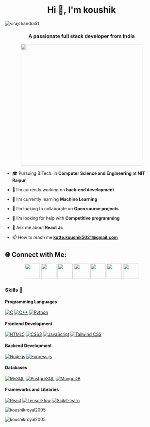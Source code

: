 <h1 align="center">Hi 👋, I'm koushik</h1>

<p align="left"> <img src="https://komarev.com/ghpvc/?username=koushikroyal2005&label=Profile%20views&color=0e75b6&style=flat" alt="virajchandra51" /> </p>
<h3 align="center">A passionate full stack developer from India</h3>

<div align="center">
  <img src="https://miro.medium.com/v2/resize:fit:1400/1*VMmvImch6VU5pc2VktY1uw.gif" width="400">
</div>

- 🎓 Pursuing B.Tech. in **Computer Science and Engineering** at **NIT Raipur**

- 🔭 I’m currently working on **back-end development**

- 🌱 I’m currently learning **Machine Learning**

- 👯 I’m looking to collaborate on **Open source projects**

- 🤝 I’m looking for help with **Competitive programming**

- 💬 Ask me about **React Js**

- 📫 How to reach me **kotte.koushik5021@gmail.com**

## 🌐 Connect with Me:

<p align="center">
<a href="mailto:kotte.koushk021@gmail.com" alt="GMail"><img src="https://skillicons.dev/icons?i=gmail" width="50"></a>
<a href="https://twitter.com/koushikroyal21" alt="Twitter/X"><img src="https://skillicons.dev/icons?i=twitter" width="50"></a>
<a href="https://www.linkedin.com/in/koushik-kotte/" alt="LinkedIn"><img src="https://skillicons.dev/icons?i=linkedin" width="50"></a>
<a href="https://www.instagram.com/koushik.kotte_2105/" alt="Instagram"><img src="https://skillicons.dev/icons?i=instagram" width="50"></a>
<a href="https://www.codechef.com/users/pirate_07" alt="Codechef"><img src="https://i.pinimg.com/originals/c5/d9/fc/c5d9fc1e18bcf039f464c2ab6cfb3eb6.jpg" height="50" width="50"></a>
<a href="https://codeforces.com/profile/kotte.koushik5021" alt="Codeforces"><img src="https://encrypted-tbn0.gstatic.com/images?q=tbn:ANd9GcQ2jceCE02769CeE2YG1Pv3_WAOCpCpK20wm64yRomjTnxXBwMApFbf7vJsx5EjzvGHpPg&usqp=CAU" height="50" width="50"></a>
<a href="https://leetcode.com/I_Can_Do_This_AAll_Day/" alt="Leetcode"><img src="https://avatars.githubusercontent.com/u/41718343?s=200&v=4" height="50" width="50"></a>
</p>



### Skills 🚀  
#### **Programming Languages**  
[![C](https://img.shields.io/badge/C-00599C?style=for-the-badge&logo=c&logoColor=white)](https://en.wikipedia.org/wiki/C_(programming_language)) [![C++](https://img.shields.io/badge/C++-00599C?style=for-the-badge&logo=cplusplus&logoColor=white)](https://en.wikipedia.org/wiki/C%2B%2B) [![Python](https://img.shields.io/badge/Python-3776AB?style=for-the-badge&logo=python&logoColor=white)](https://www.python.org/)  

#### **Frontend Development**  
[![HTML5](https://img.shields.io/badge/HTML5-E34F26?style=for-the-badge&logo=html5&logoColor=white)](https://developer.mozilla.org/en-US/docs/Web/HTML) [![CSS3](https://img.shields.io/badge/CSS3-1572B6?style=for-the-badge&logo=css3&logoColor=white)](https://developer.mozilla.org/en-US/docs/Web/CSS) [![JavaScript](https://img.shields.io/badge/JavaScript-F7DF1E?style=for-the-badge&logo=javascript&logoColor=black)](https://developer.mozilla.org/en-US/docs/Web/JavaScript) [![Tailwind CSS](https://img.shields.io/badge/Tailwind_CSS-38B2AC?style=for-the-badge&logo=tailwind-css&logoColor=white)](https://tailwindcss.com/)

#### **Backend Development**  
[![Node.js](https://img.shields.io/badge/Node.js-339933?style=for-the-badge&logo=nodedotjs&logoColor=white)](https://nodejs.org/) [![Express.js](https://img.shields.io/badge/Express.js-000000?style=for-the-badge&logo=express&logoColor=white)](https://expressjs.com/)  

#### **Databases**  
[![MySQL](https://img.shields.io/badge/MySQL-4479A1?style=for-the-badge&logo=mysql&logoColor=white)](https://www.mysql.com/) [![PostgreSQL](https://img.shields.io/badge/PostgreSQL-4169E1?style=for-the-badge&logo=postgresql&logoColor=white)](https://www.postgresql.org/) [![MongoDB](https://img.shields.io/badge/MongoDB-47A248?style=for-the-badge&logo=mongodb&logoColor=white)](https://www.mongodb.com/)  

#### **Frameworks and Libraries**  
[![React](https://img.shields.io/badge/React-61DAFB?style=for-the-badge&logo=react&logoColor=black)](https://reactjs.org/) [![TensorFlow](https://img.shields.io/badge/TensorFlow-FF6F00?style=for-the-badge&logo=tensorflow&logoColor=white)](https://www.tensorflow.org/) [![Scikit-learn](https://img.shields.io/badge/Scikit--Learn-F7931E?style=for-the-badge&logo=scikitlearn&logoColor=white)](https://scikit-learn.org/)  


<p><img align="center" src="https://github-readme-stats.vercel.app/api/top-langs?username=koushikroyal2005&show_icons=true&locale=en&layout=compact&theme=dark" alt="koushikroyal2005" /></p>

<p><img align="center" src="https://github-readme-streak-stats.herokuapp.com/?user=koushikroyal2005&theme=dark" alt="koushikroyal2005" /></p>

